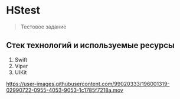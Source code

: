 # HStest

> Тестовое задание

## Стек технологий и используемые ресурсы
1. Swift
2. Viper
3. UIKit


https://user-images.githubusercontent.com/99020333/196001319-02990722-0955-4053-9053-1c1785f7218a.mov

